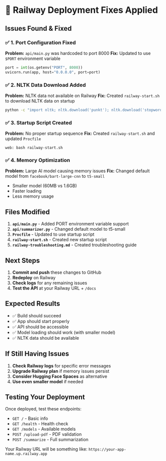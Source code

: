 # 🔧 Railway Deployment Fixes Applied

## Issues Found & Fixed

### ✅ 1. Port Configuration Fixed
**Problem:** `api/main.py` was hardcoded to port 8000
**Fix:** Updated to use `$PORT` environment variable
```python
port = int(os.getenv("PORT", 8000))
uvicorn.run(app, host="0.0.0.0", port=port)
```

### ✅ 2. NLTK Data Download Added
**Problem:** NLTK data not available on Railway
**Fix:** Created `railway-start.sh` to download NLTK data on startup
```bash
python -c "import nltk; nltk.download('punkt'); nltk.download('stopwords')"
```

### ✅ 3. Startup Script Created
**Problem:** No proper startup sequence
**Fix:** Created `railway-start.sh` and updated `Procfile`
```
web: bash railway-start.sh
```

### ✅ 4. Memory Optimization
**Problem:** Large AI model causing memory issues
**Fix:** Changed default model from `facebook/bart-large-cnn` to `t5-small`
- Smaller model (60MB vs 1.6GB)
- Faster loading
- Less memory usage

## Files Modified

1. **`api/main.py`** - Added PORT environment variable support
2. **`api/summarizer.py`** - Changed default model to t5-small
3. **`Procfile`** - Updated to use startup script
4. **`railway-start.sh`** - Created new startup script
5. **`railway-troubleshooting.md`** - Created troubleshooting guide

## Next Steps

1. **Commit and push** these changes to GitHub
2. **Redeploy** on Railway
3. **Check logs** for any remaining issues
4. **Test the API** at your Railway URL + `/docs`

## Expected Results

- ✅ Build should succeed
- ✅ App should start properly
- ✅ API should be accessible
- ✅ Model loading should work (with smaller model)
- ✅ NLTK data should be available

## If Still Having Issues

1. **Check Railway logs** for specific error messages
2. **Upgrade Railway plan** if memory issues persist
3. **Consider Hugging Face Spaces** as alternative
4. **Use even smaller model** if needed

## Testing Your Deployment

Once deployed, test these endpoints:
- `GET /` - Basic info
- `GET /health` - Health check
- `GET /models` - Available models
- `POST /upload-pdf` - PDF validation
- `POST /summarize` - Full summarization

Your Railway URL will be something like:
`https://your-app-name.up.railway.app` 